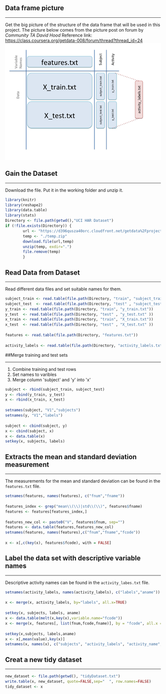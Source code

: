 ## Data frame picture

---
Get the big picture of the structure of the data frame that will be used in this project. 
The picture below comes from the picture post on forum by *Community TA David Hood*
Reference link: <https://class.coursera.org/getdata-008/forum/thread?thread_id=24>
![Data Frame](/data_frame.png)



## Gain the Dataset

---
Download the file. Put it in the working folder and unzip it.

```r
library(knitr)
library(reshape2)
library(data.table)
library(stats)
Directory <- file.path(getwd(),"UCI HAR Dataset")
if (!file.exists(Directory)) {
        url <- "https://d396qusza40orc.cloudfront.net/getdata%2Fprojectfiles%2FUCI%20HAR%20Dataset.zip"
        temp <- "./temp.zip"
        download.file(url,temp)
        unzip(temp, exdir=".")
        file.remove(temp)
        }
```

## Read Data from Dataset 

---
Read different data files and set suitable names for them.

```r
subject_train <- read.table(file.path(Directory, "train", "subject_train.txt"))
subject_test  <- read.table(file.path(Directory, "test" , "subject_test.txt" ))
y_train <- read.table(file.path(Directory, "train", "y_train.txt"))
y_test  <- read.table(file.path(Directory, "test" , "y_test.txt" ))
x_train <- read.table(file.path(Directory, "train", "X_train.txt"))
x_test  <- read.table(file.path(Directory, "test" , "X_test.txt" ))

features <- read.table(file.path(Directory, "features.txt"))

activity_labels <- read.table(file.path(Directory, "activity_labels.txt"))
```

##Merge training and test sets 

---
1. Combine training and test rows
2. Set names to varibles
3. Merge column 'subject' and 'y' into 'x' 

```r
subject <- rbind(subject_train, subject_test)
y <- rbind(y_train, y_test)
x <- rbind(x_train, x_test)

setnames(subject, "V1","subjects")
setnames(y, "V1","labels")

subject <- cbind(subject, y)
x <- cbind(subject, x)
x <- data.table(x)
setkey(x, subjects, labels)
```

## Extracts the mean and standard deviation measurement 

---
The measurements for the mean and standard deviation can be found in the ```features.txt``` file.

```r
setnames(features, names(features), c("fnum","fname"))

features_index <- grep("mean\\(\\)|std\\(\\)", features$fname)
features <- features[features_index,]

features_new_col <- paste0("V", features$fnum, sep="")
features <- data.table(features,features_new_col)
setnames(features, names(features),c("fnum","fname","fcode"))

x <- x[,c(key(x), features$fcode), with = FALSE]
```


## Label the data set with descriptive variable names

---
Descriptive activity names can be found in the ```activity_labes.txt``` file.

```r
setnames(activity_labels, names(activity_labels), c("labels","aname"))

x <- merge(x, activity_labels, by="labels", all.x=TRUE)

setkey(x, subjects, labels, aname)
x <- data.table(melt(x,key(x),variable.name="fcode"))
x <- merge(x, features[, list(fnum,fcode,fname)], by = "fcode", all.x = TRUE)

setkey(x,subjects, labels,aname)
x <- x[,mean(value),key(x)]
setnames(x, names(x), c("subjects", "activity_labels", "activity_name", "average"))
```

## Creat a new tidy dataset

---

```r
new_dataset <- file.path(getwd(), "tidyDataset.txt")
write.table(x, new_dataset, quote=FALSE,sep="  ", row.names=FALSE)
tidy_dataset <- x
```
